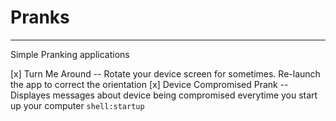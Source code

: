 # Pranks
_____________________________
Simple Pranking applications

[x] Turn Me Around -- Rotate your device screen for sometimes. Re-launch the app to correct the orientation
[x] Device Compromised Prank -- Displayes messages about device being compromised everytime you start up your computer `shell:startup`
